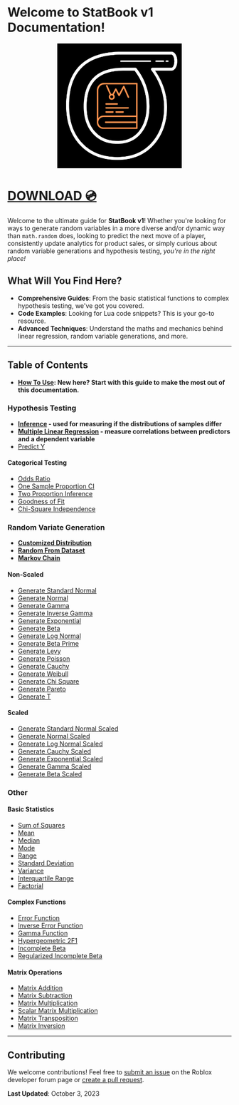 # Welcome to **StatBook v1** Documentation!


<p align="center">
  <img src="logo.png" alt="Project Logo" width="280"/>
</p>

# [DOWNLOAD 💿](https://www.roblox.com/library/14955359806/StatBook-v1-Statistics-Module)

Welcome to the ultimate guide for **StatBook v1**! Whether you're looking for ways to generate random variables in a more diverse and/or dynamic way than `math.random` does, looking to predict the next move of a player, consistently update analytics for product sales, or simply curious about random variable generations and hypothesis testing, *you're in the right place!*

## What Will You Find Here?

- **Comprehensive Guides**: From the basic statistical functions to complex hypothesis testing, we've got you covered.
- **Code Examples**: Looking for Lua code snippets? This is your go-to resource.
- **Advanced Techniques**: Understand the maths and mechanics behind linear regression, random variable generations, and more.

---

## Table of Contents

- **[How To Use](How_To_Use.md): New here? Start with this guide to make the most out of this documentation.**

### Hypothesis Testing

- **[Inference](inference.md) \- used for measuring if the distributions of samples differ** 
- **[Multiple Linear Regression](multipleLinearRegression.md) \- measure correlations between predictors and a dependent variable**
- [Predict Y](predictY.md)
  
#### Categorical Testing
- [Odds Ratio](oddsRatio.md)
- [One Sample Proportion CI](oneSampleProportionCI.md)
- [Two Proportion Inference](twoProportionInference.md)
- [Goodness of Fit](goodnessOfFit.md)
- [Chi-Square Independence](chiSquareIndependence.md)

### Random Variate Generation

- **[Customized Distribution](customizedDistribution.md)**
- **[Random From Dataset](randomFromDataset.md)**
- **[Markov Chain](markovChain.md)**
  
#### Non-Scaled

 - [Generate Standard Normal](generateStandardNormal.md)
 - [Generate Normal](generateNormal.md)
 - [Generate Gamma](generateGamma.md)
 - [Generate Inverse Gamma](generateInverseGamma.md)
 - [Generate Exponential](generateExponential.md)
 - [Generate Beta](generateBeta.md)
 - [Generate Log Normal](generateLogNormal.md)
 - [Generate Beta Prime](generateBetaPrime.md)
 - [Generate Levy](generateLevy.md)
 - [Generate Poisson](generatePoisson.md)
 - [Generate Cauchy](generateCauchy.md)
 - [Generate Weibull](generateWeibull.md)
 - [Generate Chi Square](generateChiSquare.md)
 - [Generate Pareto](generatePareto.md)
 - [Generate T](generateT.md)
  
#### Scaled
- [Generate Standard Normal Scaled](generateStandardNormalScaled.md)
- [Generate Normal Scaled](generateNormalScaled.md)
- [Generate Log Normal Scaled](generateLogNormalScaled.md)
- [Generate Cauchy Scaled](generateCauchyScaled.md)
- [Generate Exponential Scaled](generateExponentialScaled.md)
- [Generate Gamma Scaled](generateGammaScaled.md)
- [Generate Beta Scaled](generateBetaScaled.md)

### Other

#### Basic Statistics
- [Sum of Squares](sum_of_squares.md)
- [Mean](mean.md)
- [Median](median.md)
- [Mode](mode.md)
- [Range](range.md)
- [Standard Deviation](standard_deviation.md)
- [Variance](variance.md)
- [Interquartile Range](IQR.md)
- [Factorial](factorial.md)

#### Complex Functions
- [Error Function](erf.md)
- [Inverse Error Function](inverf.md)
- [Gamma Function](gamma.md)
- [Hypergeometric 2F1](hypergeometric2f1.md)
- [Incomplete Beta](incompleteBeta.md)
- [Regularized Incomplete Beta](regularizedIncompleteBeta.md)

#### Matrix Operations
- [Matrix Addition](matAdd.md)
- [Matrix Subtraction](matSubtract.md)
- [Matrix Multiplication](matMult.md)
- [Scalar Matrix Multiplication](scalarMatMult.md)
- [Matrix Transposition](matTranspose.md)
- [Matrix Inversion](matInverse.md)

---

## Contributing

We welcome contributions! Feel free to [submit an issue](link_to_issue_page) on the Roblox developer forum page or [create a pull request](https://github.com/armenia1997/StatBook/tree/main).

**Last Updated**: October 3, 2023